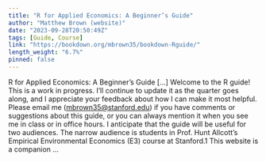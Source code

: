 ```yaml
---
title: "R for Applied Economics: A Beginner’s Guide"
author: "Matthew Brown (website)"
date: "2023-09-28T20:50:49Z"
tags: [Guide, Course]
link: "https://bookdown.org/mbrown35/bookdown-Rguide/"
length_weight: "6.7%"
pinned: false
---
```


R for Applied Economics: A Beginner’s Guide [...] Welcome to the R guide! This is a work in progress. I’ll continue to update it as the quarter goes along, and I appreciate your feedback about how I can make it most helpful. Please email me (mbrown35@stanford.edu) if you have comments or suggestions about this guide, or you can always mention it when you see me in class or in office hours. I anticipate that the guide will be useful for two audiences. The narrow audience is students in Prof. Hunt Allcott’s Empirical Environmental Economics (E3) course at Stanford.1 This website is a companion ...
